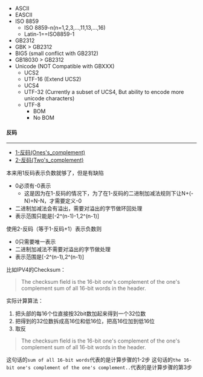 ​	





- ASCII
- EASCII
- ISO 8859
  - ISO 8859-n(n=1,2,3,...,11,13,...,16)
  - Latin-1==ISO8859-1
- GB2312
- GBK > GB2312
- BIG5 (small conflict with GB2312)
- GB18030 > GB2312
- Unicode (NOT Compatible with GBXXX)
  - UCS2
  - UTF-16 (Extend UCS2)
  - UCS4
  - UTF-32 (Currently a subset of UCS4, But ability to encode more unicode characters)
  - UTF-8
    - BOM
    - No BOM

#### 反码

------

- [1-反码(Ones's_complement)](http://en.wikipedia.org/wiki/Ones'_complement)
- [2-反码(Two's_complement)](http://en.wikipedia.org/wiki/Two's_complement)

本来用1反码表示负数就够了，但是有缺陷

- 0必须有-0表示
  - 这是因为在1-反码的情况下，为了在1-反码的二进制加减法规则下让N+(-N)=N-N，才需要定义-0
- 二进制加减法会有溢出，需要对溢出的字节做环回处理
- 表示范围只能是[-2^(n-1)-1,2^(n-1)]

使用2-反码（等于1-反码+1）表示负数则

- 0只需要唯一表示
- 二进制加减法不需要对溢出的字节做处理
- 表示范围是[-2^(n-1),2^(n-1)]

比如IPV4的Checksum：

> The checksum field is the 16-bit one's complement of the one's complement sum of all 16-bit words in the header.

实际计算算法：

1. 把头部的每16个位直接按32bit数加起来得到一个32位数
2. 把得到的32位数拆成高16位和低16位，把高16位加到低16位
3. 取反

> The checksum field is the 16-bit one's complement of the one's complement sum of all 16-bit words in the header.

这句话的`sum of all 16-bit words`代表的是计算步骤的1-2步 这句话的`the 16-bit one's complement of the one's complement..`代表的是计算步骤的第3步

